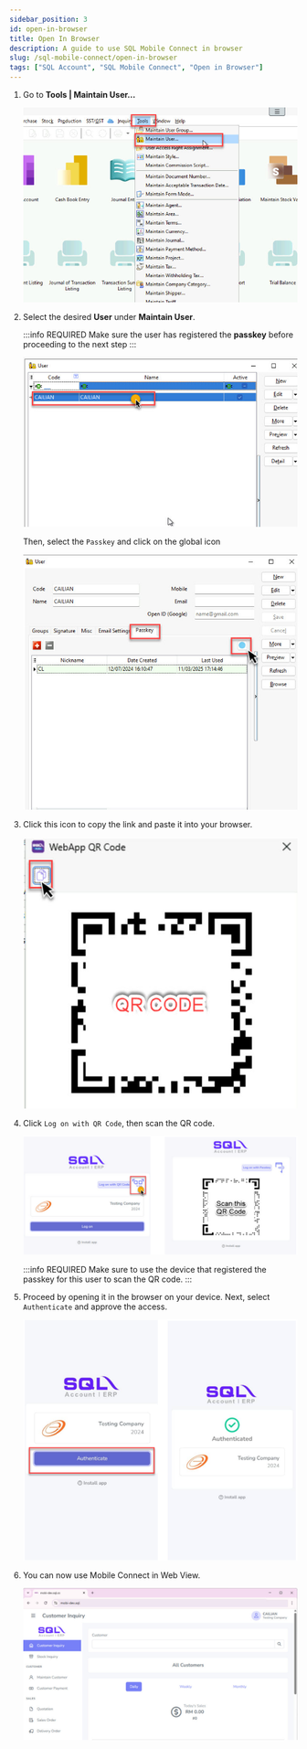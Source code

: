 ```yaml
---
sidebar_position: 3
id: open-in-browser
title: Open In Browser
description: A guide to use SQL Mobile Connect in browser
slug: /sql-mobile-connect/open-in-browser
tags: ["SQL Account", "SQL Mobile Connect", "Open in Browser"]
---
```


1. Go to **Tools | Maintain User…**

    ![1](../../../static/img/sql-mobile-connect/use-in-web-view/1.png)

2. Select the desired **User** under **Maintain User**.

    :::info REQUIRED
    Make sure the user has registered the **passkey** before proceeding to the next step
    ::: 

    ![2](../../../static/img/sql-mobile-connect/use-in-web-view/2a.png)

    Then, select the `Passkey` and click on the global icon

    ![3](../../../static/img/sql-mobile-connect/use-in-web-view/2b.png) 

3. Click this icon to copy the link and paste it into your browser.

    ![4](../../../static/img/sql-mobile-connect/use-in-web-view/3.png)

4. Click `Log on with QR Code`, then scan the QR code.

    ![5](../../../static/img/sql-mobile-connect/use-in-web-view/4.png) 

    :::info REQUIRED
    Make sure to use the device that registered the passkey for this user to scan the QR code.
    :::

5. Proceed by opening it in the browser on your device. Next, select `Authenticate` and approve the access.

    ![6](../../../static/img/sql-mobile-connect/use-in-web-view/5.png) 

6. You can now use Mobile Connect in Web View. 

    ![7](../../../static/img/sql-mobile-connect/use-in-web-view/6.png)